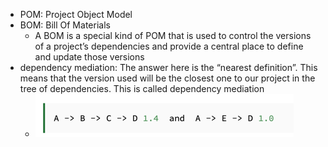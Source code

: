 - POM: Project Object Model
- BOM: Bill Of Materials
  - A BOM is a special kind of POM that is used to control the versions of a project’s dependencies and provide a central place to define and update those versions
- dependency mediation: The answer here is the “nearest definition”. This means that the version used will be the closest one to our project in the tree of dependencies. This is called dependency mediation
  - ![alt text](https://github.com/jjuniorvieira/spring-maven-bom/blob/main/spring-bom/src/main/resources/img.png)